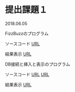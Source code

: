 # 提出課題１
2018.06.05

FizzBuzzのプログラム

ソースコード
[URL](https://github.com/takaakiyamaga/takaakiyamaga/blob/master/FizzBuzz.php)

結果表示
[URL](http://153.126.145.115/g031o153/FizzBuzz.php)


DB接続と挿入と表示のプログラム

ソースコード
[URL](https://github.com/takaakiyamaga/takaakiyamaga/blob/master/form.php)
[URL](https://github.com/takaakiyamaga/takaakiyamaga/blob/master/record.php)

結果表示
[URL](http://153.126.145.115/g031o153/form.php)
